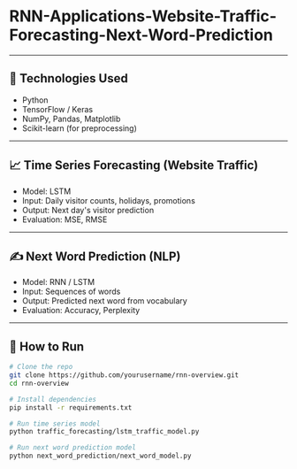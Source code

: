 # RNN-Applications-Website-Traffic-Forecasting-Next-Word-Prediction


---

## 🧰 Technologies Used

- Python
- TensorFlow / Keras
- NumPy, Pandas, Matplotlib
- Scikit-learn (for preprocessing)

---

## 📈 Time Series Forecasting (Website Traffic)

- Model: LSTM
- Input: Daily visitor counts, holidays, promotions
- Output: Next day's visitor prediction
- Evaluation: MSE, RMSE

---

## ✍️ Next Word Prediction (NLP)

- Model: RNN / LSTM
- Input: Sequences of words
- Output: Predicted next word from vocabulary
- Evaluation: Accuracy, Perplexity

---

## 🚀 How to Run

```bash
# Clone the repo
git clone https://github.com/yourusername/rnn-overview.git
cd rnn-overview

# Install dependencies
pip install -r requirements.txt

# Run time series model
python traffic_forecasting/lstm_traffic_model.py

# Run next word prediction model
python next_word_prediction/next_word_model.py
